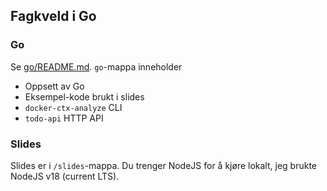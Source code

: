 ## Fagkveld i Go

### Go

Se [go/README.md](/go/). `go`-mappa inneholder

* Oppsett av Go
* Eksempel-kode brukt i slides
* `docker-ctx-analyze` CLI
* `todo-api` HTTP API

### Slides

Slides er i `/slides`-mappa. Du trenger NodeJS for å kjøre lokalt, jeg brukte NodeJS v18 (current LTS).
